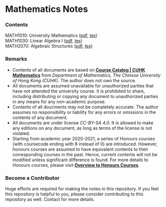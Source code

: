 # Mathematics Notes
### Contents
MATH1010: University Mathematics ([pdf](pdf/math1010.pdf), [tex](tex/math1010.tex))\
MATH1030: Linear Algebra I ([pdf](pdf/math1030.pdf), [tex](tex/math1030.tex))\
MATH2070: Algebraic Structures ([pdf](pdf/math2070.pdf), [tex](tex/math2070.tex))

### Remarks
- Contents of all documents are based on [**Course Catalog | CUHK Mathematics**](https://www.math.cuhk.edu.hk/course) from *Department of Mathematics, The Chinese University of Hong Kong (CUHK)*. The author does not own the source.
- All documents are assumed unavailable for unauthorized parties that have not attended the university course. It is prohibited to share, including distributing or copying any document to unauthorized parties in any means for any non-academic purpose.
- Contents of all doucments may not be completely accurate. The author assumes no responsibility or liability for any errors or omissions in the contents of any document.
- All documents are under license *CC-BY-SA 4.0*. It is allowed to make any editions on any document, as long as terms of the license is not violated.
- Starting from academic year 2020-2021, a series of Honours courses (with coursecode ending with 8 instead of 0) are introduced. However, honours courses are assumed to have equivalent contents to their corresponding courses in the past. Hence, current contents will not be modified unless significant difference is found. For more details to Honours courses, please visit [**Overview to Honours Courses**](https://www.math.cuhk.edu.hk/undergraduates/honours-courses/overview-honours-courses).

### Become a Contributor
Huge efforts are required for making the notes in this repository. If you feel this repository is helpful to you, please consider contributing to this repository as well. Contact for more details.
